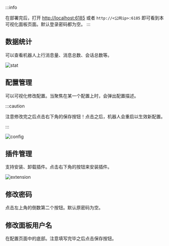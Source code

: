 :::info

在部署完后，打开 [http://localhost:6185](http://localhost:6185) 或者 `http://<公网ip>:6185` 即可看到本可视化面板页面。默认登录密码都为空。
:::


## 数据统计

可以查看机器人上行消息量、消息总数、会话总数等。

![stat](image.png)

## 配置管理

可以可视化修改配置。当聚焦在某一个配置上时，会弹出配置描述。

:::caution

注意修改完之后点击右下角的保存按钮！点击之后，机器人会重启以生效新配置。

:::

![config](image-1.png)

## 插件管理

支持安装、卸载插件。点击右下角的按钮来安装插件。

![extension](image-2.png)

## 修改密码

点击左上角的倒数第二个按钮。默认原密码为空。

## 修改面板用户名

在配置页面中的底部。注意填写完毕之后点击保存按钮。